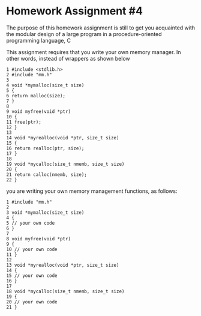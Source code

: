 # Homework Assignment #4
 The purpose of this homework assignment is still to get you acquainted with the modular design of a large program
 in a procedure-oriented programming language, C
 
 This assignment requires that you write your own memory manager. In other words, instead of wrappers as shown
 below
 ```
 1 #include <stdlib.h>
 2 #include "mm.h"
 3
 4 void *mymalloc(size_t size)
 5 {
 6 return malloc(size);
 7 }
 8
 9 void myfree(void *ptr)
 10 {
 11 free(ptr);
 12 }
 13
 14 void *myrealloc(void *ptr, size_t size)
 15 {
 16 return realloc(ptr, size);
 17 }
 18
 19 void *mycalloc(size_t nmemb, size_t size)
 20 {
 21 return calloc(nmemb, size);
 22 }
 ```
 you are writing your own memory management functions, as follows:
 ```
 1 #include "mm.h"
 2
 3 void *mymalloc(size_t size)
 4 {
 5 // your own code
 6 }
 7
 8 void myfree(void *ptr)
 9 {
 10 // your own code
 11 }
 12
 13 void *myrealloc(void *ptr, size_t size)
 14 {
 15 // your own code
 16 }
 17
 18 void *mycalloc(size_t nmemb, size_t size)
 19 {
 20 // your own code
 21 }
 ```
